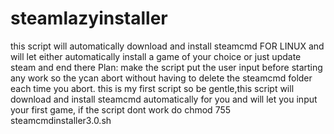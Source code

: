 # steamlazyinstaller
this script will automatically download and install steamcmd FOR LINUX and will let either automatically install a game of your choice or just update steam and end there
Plan: make the script put the user input before starting any work so the ycan abort without having to delete the steamcmd folder each time you abort.
this is my first script so be gentle,this script will download and install steamcmd automatically for you and will let you input your first game, if the script dont work do chmod 755 steamcmdinstaller3.0.sh
